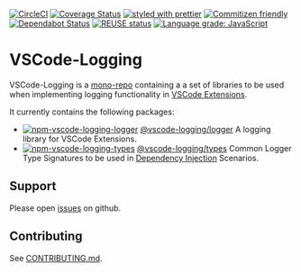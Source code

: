 [![CircleCI](https://circleci.com/gh/SAP/vscode-logging.svg?style=svg)](https://circleci.com/gh/SAP/vscode-logging)
[![Coverage Status](https://coveralls.io/repos/github/SAP/vscode-logging/badge.svg?branch=master)](https://coveralls.io/github/SAP/vscode-logging?branch=master)
[![styled with prettier](https://img.shields.io/badge/styled_with-prettier-ff69b4.svg)](https://github.com/prettier/prettier)
[![Commitizen friendly](https://img.shields.io/badge/commitizen-friendly-brightgreen.svg)](http://commitizen.github.io/cz-cli/)
[![Dependabot Status](https://api.dependabot.com/badges/status?host=github&repo=SAP/vscode-logging)](https://dependabot.com)
[![REUSE status](https://api.reuse.software/badge/github.com/SAP/vscode-logging)](https://api.reuse.software/info/github.com/SAP/vscode-logging)
[![Language grade: JavaScript](https://img.shields.io/lgtm/grade/javascript/g/SAP/vscode-logging.svg?logo=lgtm&logoWidth=18)](https://lgtm.com/projects/g/SAP/vscode-logging/context:javascript)

# VSCode-Logging

VSCode-Logging is a [mono-repo][mono-repo] containing a a set of libraries to be used when implementing logging functionality
in [VSCode Extensions][vscode-ext].

It currently contains the following packages:

- [![npm-vscode-logging-logger][npm-vscode-logging-logger-image]][npm-vscode-logging-logger-url] [@vscode-logging/logger](./packages/logger) A logging library for VSCode Extensions.
- [![npm-vscode-logging-types][npm-vscode-logging-types-image]][npm-vscode-logging-types-url] [@vscode-logging/types](./packages/types) Common Logger Type Signatures to be used in [Dependency Injection][di] Scenarios.

[npm-vscode-logging-logger-image]: https://img.shields.io/npm/v/@vscode-logging/logger.svg
[npm-vscode-logging-logger-url]: https://www.npmjs.com/package/@vscode-logging/logger
[npm-vscode-logging-types-image]: https://img.shields.io/npm/v/@vscode-logging/types.svg
[npm-vscode-logging-types-url]: https://www.npmjs.com/package/@vscode-logging/types
[mono-repo]: https://github.com/babel/babel/blob/master/doc/design/monorepo.md
[vscode-ext]: https://code.visualstudio.com/api/get-started/your-first-extension
[di]: https://en.wikipedia.org/wiki/Dependency_injection

## Support





Please open [issues](https://github.com/SAP/vscode-logging/issues) on github.

## Contributing

See [CONTRIBUTING.md](./CONTRIBUTING.md).
